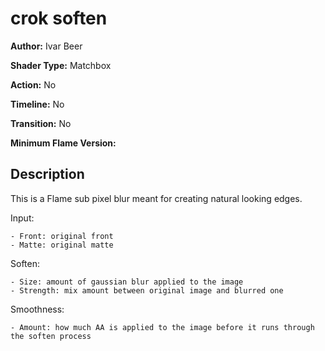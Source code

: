 # crok soften

**Author:** Ivar Beer

**Shader Type:** Matchbox

**Action:** No

**Timeline:** No

**Transition:** No

**Minimum Flame Version:** 


## Description
This is a Flame sub pixel blur meant for creating natural looking edges.

Input:

    - Front: original front
    - Matte: original matte

Soften:

    - Size: amount of gaussian blur applied to the image
    - Strength: mix amount between original image and blurred one

Smoothness:

    - Amount: how much AA is applied to the image before it runs through the soften process
